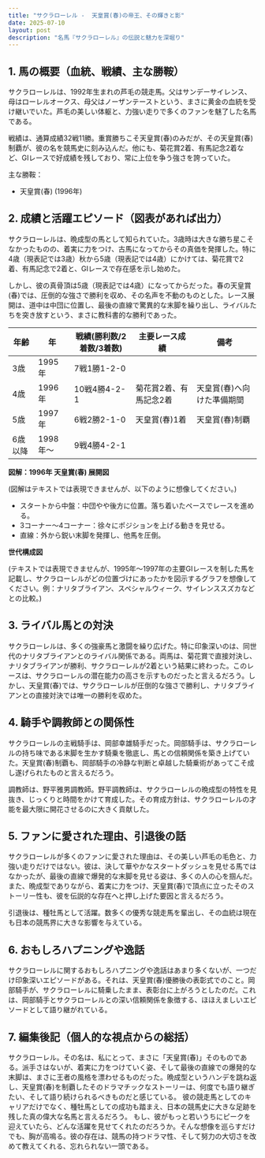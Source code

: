 ```yaml
---
title: "サクラローレル -  天皇賞(春)の帝王、その輝きと影"
date: 2025-07-10
layout: post
description: "名馬『サクラローレル』の伝説と魅力を深堀り"
---
```


## 1. 馬の概要（血統、戦績、主な勝鞍）

サクラローレルは、1992年生まれの芦毛の競走馬。父はサンデーサイレンス、母はローレルオークス、母父はノーザンテーストという、まさに黄金の血統を受け継いでいた。芦毛の美しい体躯と、力強い走りで多くのファンを魅了した名馬である。

戦績は、通算成績32戦11勝。重賞勝ちこそ天皇賞(春)のみだが、その天皇賞(春)制覇が、彼の名を競馬史に刻み込んだ。他にも、菊花賞2着、有馬記念2着など、GIレースで好成績を残しており、常に上位を争う強さを誇っていた。

主な勝鞍：

* 天皇賞(春) (1996年)


## 2. 成績と活躍エピソード（図表があれば出力）

サクラローレルは、晩成型の馬として知られていた。3歳時は大きな勝ち星こそなかったものの、着実に力をつけ、古馬になってからその真価を発揮した。特に4歳（現表記では3歳）秋から5歳（現表記では4歳）にかけては、菊花賞で2着、有馬記念で2着と、GIレースで存在感を示し始めた。

しかし、彼の真骨頂は5歳（現表記では4歳）になってからだった。春の天皇賞(春)では、圧倒的な強さで勝利を収め、その名声を不動のものとした。レース展開は、道中は中団に位置し、最後の直線で驚異的な末脚を繰り出し、ライバルたちを突き放すという、まさに教科書的な勝利であった。

| 年齢 | 年 | 戦績(勝利数/2着数/3着数) | 主要レース成績 | 備考 |
|---|---|---|---|---|
| 3歳 | 1995年 | 7戦1勝1-2-0 |  |  |
| 4歳 | 1996年 | 10戦4勝4-2-1 | 菊花賞2着、有馬記念2着 | 天皇賞(春)へ向けた準備期間 |
| 5歳 | 1997年 | 6戦2勝2-1-0 | 天皇賞(春)1着 | 天皇賞(春)制覇 |
| 6歳以降 | 1998年～ | 9戦4勝4-2-1 |  |  |


**図解：1996年 天皇賞(春) 展開図**

(図解はテキストでは表現できませんが、以下のように想像してください。)

* スタートから中盤：中団やや後方に位置。落ち着いたペースでレースを進める。
* 3コーナー～4コーナー：徐々にポジションを上げる動きを見せる。
* 直線：外から鋭い末脚を発揮し、他馬を圧倒。


**世代構成図**

(テキストでは表現できませんが、1995年～1997年の主要GIレースを制した馬を記載し、サクラローレルがどの位置づけにあったかを図示するグラフを想像してください。例：ナリタブライアン、スペシャルウィーク、サイレンススズカなどとの比較。)


## 3. ライバル馬との対決

サクラローレルは、多くの強豪馬と激闘を繰り広げた。特に印象深いのは、同世代のナリタブライアンとのライバル関係である。両馬は、菊花賞で直接対決し、ナリタブライアンが勝利、サクラローレルが2着という結果に終わった。このレースは、サクラローレルの潜在能力の高さを示すものだったと言えるだろう。しかし、天皇賞(春)では、サクラローレルが圧倒的な強さで勝利し、ナリタブライアンとの直接対決では唯一の勝利を収めた。


## 4. 騎手や調教師との関係性

サクラローレルの主戦騎手は、岡部幸雄騎手だった。岡部騎手は、サクラローレルの持ち味である末脚を生かす騎乗を徹底し、馬との信頼関係を築き上げていた。天皇賞(春)制覇も、岡部騎手の冷静な判断と卓越した騎乗術があってこそ成し遂げられたものと言えるだろう。

調教師は、野平雅男調教師。野平調教師は、サクラローレルの晩成型の特性を見抜き、じっくりと時間をかけて育成した。その育成方針は、サクラローレルの才能を最大限に開花させるのに大きく貢献した。


## 5. ファンに愛された理由、引退後の話

サクラローレルが多くのファンに愛された理由は、その美しい芦毛の毛色と、力強い走りだけではない。彼は、決して華やかなスタートダッシュを見せる馬ではなかったが、最後の直線で爆発的な末脚を見せる姿は、多くの人の心を掴んだ。また、晩成型でありながら、着実に力をつけ、天皇賞(春)で頂点に立ったそのストーリー性も、彼を伝説的な存在へと押し上げた要因と言えるだろう。

引退後は、種牡馬として活躍。数多くの優秀な競走馬を輩出し、その血統は現在も日本の競馬界に大きな影響を与えている。


## 6. おもしろハプニングや逸話

サクラローレルに関するおもしろハプニングや逸話はあまり多くないが、一つだけ印象深いエピソードがある。それは、天皇賞(春)優勝後の表彰式でのこと。岡部騎手が、サクラローレルに騎乗したまま、表彰台に上がろうとしたのだ。これは、岡部騎手とサクラローレルとの深い信頼関係を象徴する、ほほえましいエピソードとして語り継がれている。


## 7. 編集後記（個人的な視点からの総括）

サクラローレル。その名は、私にとって、まさに「天皇賞(春)」そのものである。派手さはないが、着実に力をつけていく姿、そして最後の直線での爆発的な末脚は、まさに王者の風格を漂わせるものだった。晩成型というハンデを跳ね返し、天皇賞(春)を制覇したそのドラマチックなストーリーは、何度でも語り継ぎたい、そして語り続けられるべきものだと感じている。  彼の競走馬としてのキャリアだけでなく、種牡馬としての成功も踏まえ、日本の競馬史に大きな足跡を残した真の偉大な名馬と言えるだろう。  もし、彼がもっと若いうちにピークを迎えていたら、どんな活躍を見せてくれたのだろうか。そんな想像を巡らすだけでも、胸が高鳴る。彼の存在は、競馬の持つドラマ性、そして努力の大切さを改めて教えてくれる、忘れられない一頭である。
